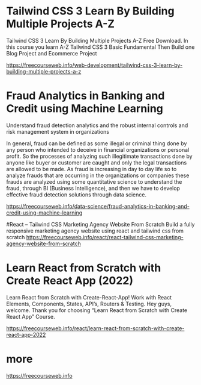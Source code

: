 # Tailwind CSS 3 Learn By Building Multiple Projects A-Z
Tailwind CSS 3 Learn By Building Multiple Projects A-Z Free Download. In this course you learn A-Z Tailwind CSS 3 Basic Fundamental Then Build one Blog Project and Ecommerce Project

https://freecourseweb.info/web-development/tailwind-css-3-learn-by-building-multiple-projects-a-z


# Fraud Analytics in Banking and Credit using Machine Learning
Understand fraud detection analytics and the robust internal controls and risk management system in organizations

In general, fraud can be defined as some illegal or criminal thing done by any person who intended to deceive in financial organizations or personal profit. So the processes of analyzing such illegitimate transactions done by anyone like buyer or customer are caught and only the legal transactions are allowed to be made. As fraud is increasing in day to day life so to analyze frauds that are occurring in the organizations or companies these frauds are analyzed using some quantitative science to understand the fraud, through BI (Business Intelligence), and then we have to develop effective fraud detection solutions through data science.

https://freecourseweb.info/data-science/fraud-analytics-in-banking-and-credit-using-machine-learning


#React – Tailwind CSS Marketing Agency Website From Scratch
Build a fully responsive marketing agency website using react and tailwind css from scratch
https://freecourseweb.info/react/react-tailwind-css-marketing-agency-website-from-scratch

# Learn React from Scratch with Create React App (2022)
Learn React from Scratch with Create-React-App! Work with React Elements, Components, States, API’s, Routers & Testing.
Hey guys, welcome. Thank you for choosing “Learn React from Scratch with Create React App” Course.

https://freecourseweb.info/react/learn-react-from-scratch-with-create-react-app-2022

# more
https://freecourseweb.info
